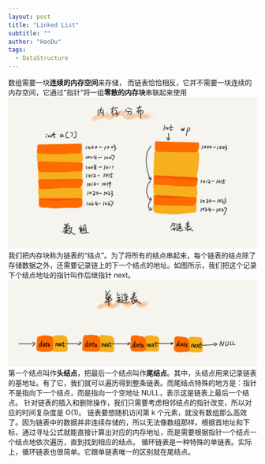 ```yaml
---
layout: post
title: "Linked List"
subtitle: ""
author: "HaoDu"
tags:
  - DataStructure
---
```


数组需要一块**连续的内存空间**来存储，
而链表恰恰相反，它并不需要一块连续的内存空间，它通过“指针”将一组**零散的内存块**串联起来使用
![](/img/in-post/post-linked/d5d5bee4be28326ba3c28373808a62cd.jpg)
我们把内存块称为链表的“结点”。为了将所有的结点串起来，每个链表的结点除了存储数据之外，还需要记录链上的下一个结点的地址。如图所示，我们把这个记录下个结点地址的指针叫作后继指针 next。
![](/img/in-post/post-linked/Gruntfile.jpg)
第一个结点叫作**头结点**，把最后一个结点叫作**尾结点**。其中，头结点用来记录链表的基地址。有了它，我们就可以遍历得到整条链表。而尾结点特殊的地方是：指针不是指向下一个结点，而是指向一个空地址 NULL，表示这是链表上最后一个结点。
针对链表的插入和删除操作，我们只需要考虑相邻结点的指针改变，所以对应的时间复杂度是 O(1)。
链表要想随机访问第 k 个元素，就没有数组那么高效了。因为链表中的数据并非连续存储的，所以无法像数组那样，根据首地址和下标，通过寻址公式就能直接计算出对应的内存地址，而是需要根据指针一个结点一个结点地依次遍历，直到找到相应的结点。
循环链表是一种特殊的单链表。实际上，循环链表也很简单。它跟单链表唯一的区别就在尾结点。 